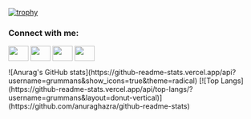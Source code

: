 [![trophy](https://github-profile-trophy.vercel.app/?username=grummans)](https://github.com/ryo-ma/github-profile-trophy)
<h3 align="left">Connect with me:</h3>
<p align="left">
<a href="your link" target="blank"><img align="center" src="https://cdn.jsdelivr.net/npm/simple-icons@3.0.1/icons/twitter.svg" alt="" height="30" width="40" /></a>
<a href="your link" target="blank"><img align="center" src="https://cdn.jsdelivr.net/npm/simple-icons@3.0.1/icons/linkedin.svg" alt="" height="30" width="40" /></a>
<a href="your link" target="blank"><img align="center" src="https://cdn.jsdelivr.net/npm/simple-icons@3.0.1/icons/instagram.svg" alt="" height="30" width="40" /></a>
<a href="your link" target="blank"><img align="center" src="https://cdn.jsdelivr.net/npm/simple-icons@3.0.1/icons/youtube.svg" alt="" height="30" width="40" /></a>
</p>
![Anurag's GitHub stats](https://github-readme-stats.vercel.app/api?username=grummans&show_icons=true&theme=radical)
[![Top Langs](https://github-readme-stats.vercel.app/api/top-langs/?username=grummans&layout=donut-vertical)](https://github.com/anuraghazra/github-readme-stats)
